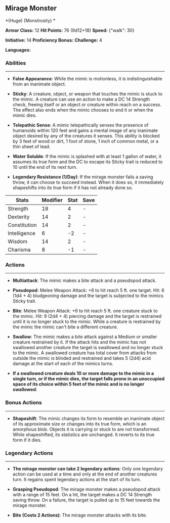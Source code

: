 ## Mirage Monster
*(Huge) (Monstrosity) *

**Armor Class:** 12
**Hit Points:** 76 (9d12+18)
**Speed:** {"walk": 30}

**Initiative:** 14
**Proficiency Bonus:**
**Challenge:** 4

**Languages:** 

### Abilities
 --- 
- **False Appearance**: While the mimic is motionless, it is indistinguishable from an inanimate object.

- **Sticky**: A creature, object, or weapon that touches the mimic is stuck to the mimic. A creature can use an action to make a DC 14 Strength check, freeing itself or an object or creature within reach on a success. The effect also ends when the mimic chooses to end it or when the mimic dies.

- **Telepathic Sense**: A mimic telepathically senses the presence of humanoids within 120 feet and gains a mental image of any inanimate object desired by any of the creatures it senses. This ability is blocked by 3 feet of wood or dirt, 1 foot of stone, 1 inch of common metal, or a thin sheet of lead.

- **Water Soluble**: If the mimic is splashed with at least 1 gallon of water, it assumes its true form and the DC to escape its Sticky trait is reduced to 10 until the end of its next turn.

- **Legendary Resistance (1/Day)**: If the mirage monster fails a saving throw, it can choose to succeed instead. When it does so, it immediately shapeshifts into its true form if it has not already done so.



| Stats | Modifier | Stat | Save
| ---- | ---- | ---- | ---- |
| Strength | 18 | 4 | - |
| Dexterity | 14 | 2 | - |
| Constitution | 14 | 2 | - |
| Intelligence | 6 | -2 | - |
| Wisdom | 14 | 2 | - |
| Charisma | 8 | -1 | - |

### Actions
 --- 
- **Multiattack**: The mimic makes a bite attack and a pseudopod attack.

- **Pseudopod**: Melee Weapon Attack: +6 to hit  reach 5 ft.  one target. Hit: 6 (1d4 + 4) bludgeoning damage  and the target is subjected to the mimics Sticky trait.

- **Bite**: Melee Weapon Attack: +6 to hit  reach 5 ft.  one creature stuck to the mimic. Hit: 9 (2d4 + 4) piercing damage  and the target is restrained until it is no longer stuck to the mimic. While a creature is restrained by the mimic  the mimic can't bite a different creature.

- **Swallow**: The mimic makes a bite attack against a Medium or smaller creature restrained by it. If the attack hits and the mimic has not swallowed another creature  the target is swallowed and no longer stuck to the mimic. A swallowed creature has total cover from attacks from outside the mimic  is blinded and restrained  and takes 5 (2d4) acid damage at the start of each of the mimics turns.

- **If a swallowed creature deals 10 or more damage to the mimic in a single turn, or if the mimic dies, the target falls prone in an unoccupied space of its choice within 5 feet of the mimic and is no longer swallowed**: 

### Bonus Actions
 --- 
- **Shapeshift**: The mimic changes its form to resemble an inanimate object of its approximate size or changes into its true form, which is an amorphous blob. Objects it is carrying or stuck to are not transformed. While shapeshifted, its statistics are unchanged. It reverts to its true form if it dies.

### Legendary Actions
 --- 
- **The mirage monster can take 2 legendary actions**: Only one legendary action can be used at a time and only at the end of another creatures turn. It regains spent legendary actions at the start of its turn.

- **Grasping Pseudopod**: The mirage monster makes a pseudopod attack with a range of 15 feet. On a hit, the target makes a DC 14 Strength saving throw. On a failure, the target is pulled up to 15 feet towards the mirage monster.

- **Bite (Costs 2 Actions)**: The mirage monster attacks with its bite.

